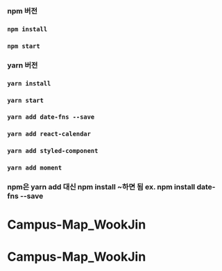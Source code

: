 ### npm 버전

### `npm install`

### `npm start`

### yarn 버전

### `yarn install`

### `yarn start`

### `yarn add date-fns --save`

### `yarn add react-calendar`

### `yarn add styled-component`

### `yarn add moment`

### npm은 yarn add 대신 npm install ~하면 됨 ex. npm install date-fns --save
# Campus-Map_WookJin
# Campus-Map_WookJin
